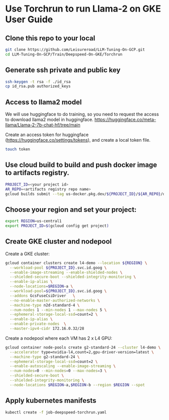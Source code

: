 # Use Torchrun to run Llama-2 on GKE User Guide 
## Clone this repo to your local
```bash
git clone https://github.com/Leisureroad/LLM-Tuning-On-GCP.git
cd LLM-Tuning-On-GCP/Train/Deepspeed-On-GKE/Torchrun
```

## Generate ssh private and public key
```bash
ssh-keygen -t rsa -f ./id_rsa
cp id_rsa.pub authorized_keys
```

## Access to llama2 model
We will use huggingface to do training, so you need to request the access to download llama2 model in huggingface.
https://huggingface.co/meta-llama/Llama-2-7b-chat-hf/tree/main

Create an access token for huggingface (https://huggingface.co/settings/tokens), and create a local token file.
```bash
touch token
```

## Use cloud build to build and push docker image to artifacts registry.
```bash
PROJECT_ID=<your project id>
AR_REPO=<artifacts registry repo name>
gcloud builds submit --tag us-docker.pkg.dev/${PROJECT_ID}/${AR_REPO}/deepspeed-chat:torchrun
```

## Choose your region and set your project:
```bash
export REGION=us-central1
export PROJECT_ID=$(gcloud config get project)
```
## Create GKE cluster and nodepool
Create a GKE cluster:
```bash
gcloud container clusters create l4-demo --location ${REGION} \
  --workload-pool ${PROJECT_ID}.svc.id.goog \
  --enable-image-streaming --enable-shielded-nodes \
  --shielded-secure-boot --shielded-integrity-monitoring \
  --enable-ip-alias \
  --node-locations=$REGION-a \
  --workload-pool=${PROJECT_ID}.svc.id.goog \
  --addons GcsFuseCsiDriver   \
  --no-enable-master-authorized-networks \
  --machine-type n2d-standard-4 \
  --num-nodes 1 --min-nodes 1 --max-nodes 5 \
  --ephemeral-storage-local-ssd=count=2 \
  --enable-ip-alias \
  --enable-private-nodes  \
  --master-ipv4-cidr 172.16.0.32/28
```

Create a nodepool where each VM has 2 x L4 GPU:
```bash
gcloud container node-pools create g2-standard-24 --cluster l4-demo \
  --accelerator type=nvidia-l4,count=2,gpu-driver-version=latest \
  --machine-type g2-standard-24 \
  --ephemeral-storage-local-ssd=count=2 \
  --enable-autoscaling --enable-image-streaming \
  --num-nodes=0 --min-nodes=0 --max-nodes=3 \
  --shielded-secure-boot \
  --shielded-integrity-monitoring \
  --node-locations $REGION-a,$REGION-b --region $REGION --spot
```

## Apply kubernetes manifests
```bash
kubectl create -f job-deepspeed-torchrun.yaml
```
